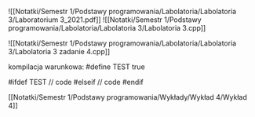 ![[Notatki/Semestr 1/Podstawy programowania/Labolatoria/Labolatoria 3/Laboratorium 3_2021.pdf]]
![[Notatki/Semestr 1/Podstawy programowania/Labolatoria/Labolatoria 3/Labolatoria 3.cpp]]

![[Notatki/Semestr 1/Podstawy programowania/Labolatoria/Labolatoria 3/Labolatoria 3 zadanie 4.cpp]]



kompilacja warunkowa:
\#define TEST true

\#ifdef TEST
	// code
\#elseif
	// code
\#endif

[[Notatki/Semestr 1/Podstawy programowania/Wykłady/Wykład 4/Wykład 4]]